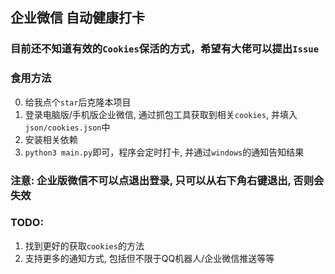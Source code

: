 ## 企业微信 自动健康打卡

### 目前还不知道有效的`Cookies`保活的方式，希望有大佬可以提出`Issue`

### 食用方法
0. 给我点个`star`后克隆本项目
1. 登录电脑版/手机版企业微信, 通过抓包工具获取到相关`cookies`, 并填入`json/cookies.json`中
2. 安装相关依赖
3. `python3 main.py`即可，程序会定时打卡, 并通过`windows`的通知告知结果
   
### **注意: 企业版微信不可以点退出登录, 只可以从右下角右键退出, 否则会失效**

### TODO:
1. 找到更好的获取`cookies`的方法
2. 支持更多的通知方式, 包括但不限于QQ机器人/企业微信推送等等
   